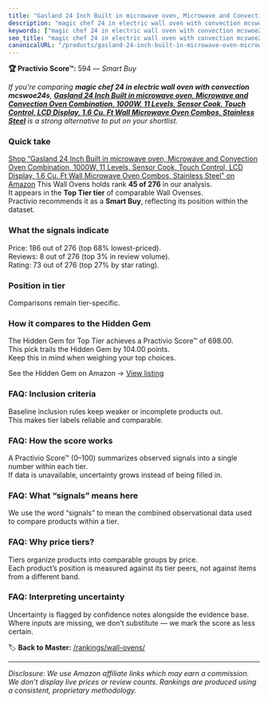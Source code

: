```yaml
---
title: "Gasland 24 Inch Built in microwave oven, Microwave and Convection Oven Combination, 1000W, 11 Levels, Sensor Cook, Touch Control, LCD Display, 1.6 Cu. Ft Wall Microwave Oven Combos, Stainless Steel"
description: "magic chef 24 in electric wall oven with convection mcswoe24s: Data-driven within Top Tier ranking using the Practivio Score™. Positioned by quality, value, de…"
keywords: ["magic chef 24 in electric wall oven with convection mcswoe24s"]
seo_title: "magic chef 24 in electric wall oven with convection mcswoe24s — Smart Buy Top Tier (2025)"
canonicalURL: "/products/gasland-24-inch-built-in-microwave-oven-microwave-and-convection-oven-combination-1000w-11-levels-sensor-cook-touch-control-lcd-display-16-cu-ft-wall-microwave-oven-combos-stainless-steel-B0CRYYRJF1/"
---
```


**🏆 Practivio Score™:** 594 — _Smart Buy_


*If you're comparing **magic chef 24 in electric wall oven with convection mcswoe24s**, **[Gasland 24 Inch Built in microwave oven, Microwave and Convection Oven Combination, 1000W, 11 Levels, Sensor Cook, Touch Control, LCD Display, 1.6 Cu. Ft Wall Microwave Oven Combos, Stainless Steel](https://www.amazon.com/dp/B0CRYYRJF1?tag=practivio-20)** is a strong alternative to put on your shortlist.*
### Quick take
[Shop “Gasland 24 Inch Built in microwave oven, Microwave and Convection Oven Combination, 1000W, 11 Levels, Sensor Cook, Touch Control, LCD Display, 1.6 Cu. Ft Wall Microwave Oven Combos, Stainless Steel” on Amazon](https://www.amazon.com/dp/B0CRYYRJF1?tag=practivio-20)
This Wall Ovens holds rank **45 of 276** in our analysis.  
It appears in the **Top Tier tier** of comparable Wall Ovenses.  
Practivio recommends it as a **Smart Buy**, reflecting its position within the dataset.

### What the signals indicate
Price: 186 out of 276 (top 68% lowest-priced).  
Reviews: 8 out of 276 (top 3% in review volume).  
Rating: 73 out of 276 (top 27% by star rating).  

### Position in tier
Comparisons remain tier-specific.

### How it compares to the Hidden Gem
The Hidden Gem for Top Tier achieves a Practivio Score™ of 698.00.  
This pick trails the Hidden Gem by 104.00 points.  
Keep this in mind when weighing your top choices.  

See the Hidden Gem on Amazon → [View listing](https://www.amazon.com/dp/B00N45FU58?tag=practivio-20)

### FAQ: Inclusion criteria
Baseline inclusion rules keep weaker or incomplete products out.  
This makes tier labels reliable and comparable.

### FAQ: How the score works
A Practivio Score™ (0–100) summarizes observed signals into a single number within each tier.  
If data is unavailable, uncertainty grows instead of being filled in.

### FAQ: What “signals” means here
We use the word “signals” to mean the combined observational data used to compare products within a tier.

### FAQ: Why price tiers?
Tiers organize products into comparable groups by price.  
Each product’s position is measured against its tier peers, not against items from a different band.

### FAQ: Interpreting uncertainty
Uncertainty is flagged by confidence notes alongside the evidence base.  
Where inputs are missing, we don’t substitute — we mark the score as less certain.


🏷️ **Back to Master:** [/rankings/wall-ovens/](/rankings/wall-ovens/)

---
_Disclosure: We use Amazon affiliate links which may earn a commission. We don’t display live prices or review counts. Rankings are produced using a consistent, proprietary methodology._
